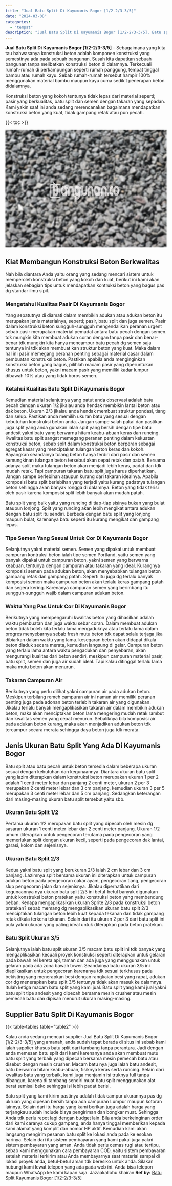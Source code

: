 ```yaml
---
title: "Jual Batu Split Di Kayumanis Bogor [1/2-2/3-3/5]"
date: "2024-03-08"
categories: 
  - "tempat"
description: "Jual Batu Split Di Kayumanis Bogor [1/2-2/3-3/5]. Batu split yang kami kirim pastinya adalah tidak campur ukurannya pas dg ukruan yang dipesan bersih tanpa a..."
---
```


**Jual Batu Split Di Kayumanis Bogor \[1/2-2/3-3/5\]** – Sebagaimana yang kita tau bahwasanya konstruksi beton adalah komponen konstruksi yang semestinya ada pada sebuah bangunan. Susah kita dapatkan sebuah bangunan tanpa melibatkan konstruksi beton di dalamnya. Terkecuali rumah-rumah di perkampungan seperti rumah panggung, tempat tinggal bambu atau rumah kayu. Sebab rumah-rumah tersebut hampir 100% menggunakan material bambu maupun kayu cuma sedikit penerapan beton didalamnya.

Konstruksi beton yang kokoh tentunya tidak lepas dari material seperti; pasir yang berkualitas, batu split dan semen dengan takaran yang sepadan. Kami yakin saat ini anda sedang merencanakan bagaimana mendapatkan konstruksi beton yang kuat, tidak gampang retak atau pun pecah.

{{< toc >}}

![Jual Batu Split Di Kayumanis Bogor [1/2-2/3-3/5]](/images/jual-batu-split-28.png)

## Kiat Membangun Konstruksi Beton Berkwalitas

Nah bila diantara Anda yaitu orang yang sedang mencari sistem untuk memperoleh konstruksi beton yang kokoh dan kuat, berikut ini kami akan jelaskan sebagian tips untuk mendapatkan kontruksi beton yang bagus pas dg standar ilmu sipil.

### Mengetahui Kualitas Pasir Di Kayumanis Bogor

Yang sepatutnya di diamati dalam membikin adukan atau adukan beton itu merupakan jenis materialnya, seperti; pasir, batu split dan juga semen. Pasir dalam konstruksi beton sungguh-sungguh mengendalikan peranan urgent sebab pasir merupakan material pemadat antara batu pecah dengan semen. tdk mungkin kita membuat adukan coran dengan tanpa pasir dan benar-benar tdk mungkin kita hanya mencampur batu pecah dg semen saja tentunya ini tdk akan membuat kan struktur beton yang kuat. Maka dalam hal ini pasir memegang peranan penting sebagai material dasar dalam pembuatan konstruksi beton. Pastikan apabila anda menginginkan konstruksi beton yang bagus, pilihlah macam pasir yang diperuntukan khusus untuk beton, yakni macam pasir yang memiliki kadar lumpur dibawah 10% atau yang tidak boros semen.

### Ketahui Kualitas Batu Split Di Kayumanis Bogor

Kemudian material selanjutnya yang patut anda observasi adalah batu pecah dengan ukuran 1/2 jikalau anda hendak membikin lantai beton atau dak beton. Ukuran 2/3 jikalau anda hendak membuat struktur pondasi, tiang dan selup. Pastikan anda memilih ukuran batu yang sesuai dengan kebutuhan konstruksi beton anda. Jangan sampe salah pakai dan pastikan juga split yang anda gunakan ialah split yang bersih dengan tipe batu andesit yakni batu yang berwarna hitam keabu-abuan keras dan runcing. Kwalitas batu split sangat memegang peranan penting dalam kekuatan konstruksi beton, sebab split dalam konstruksi beton berperan sebagai agregat kasar yang menciptakan tulangan beton keras dan kokoh. Bayangkan seandainya tulang beton hanya terdiri dari pasir dan semen kemungkinan tulangan beton tersebut akan cepat retak dan patah. Bersama adanya split maka tulangan beton akan menjadi lebih keras, padat dan tdk mudah retak. Tapi campuran takaran batu split juga harus diperhatikan, Jangan sampe berlebihan ataupun kurang dari takaran idealnya. Apabila komposisi batu split berlebihan yang terjadi yaitu kurang padatnya tulangan beton sehingga akan banyak rongga di dalamnya. Beton yang tidak terisi oleh pasir karena komposisi split lebih banyak akan mudah patah.

Batu split yang baik yaitu yang runcing di tiap-tiap sisinya bukan yang bulat ataupun lonjong. Split yang runcing akan lebih mengikat antara adukan dengan batu split itu sendiri. Berbeda dengan batu split yang lonjong maupun bulat, karenanya batu seperti itu kurang mengikat dan gampang lepas.

### Tipe Semen Yang Sesuai Untuk Cor Di Kayumanis Bogor

Selanjutnya yakni material semen. Semen yang dipakai untuk membuat campuran kontruksi beton ialah tipe semen Portland, yaitu semen yang banyak dipakai untuk campuran beton, yakni semen yang berwarna keabuan, tentunya dengan campuran atau takaran yang ideal. Kurangnya komposisi semen pada adukan beton, akan menyebabkan tulangan beton gampang retak dan gampang patah. Seperti itu juga dg terlalu banyak komposisi semen maka campuran beton akan terlalu keras gampang patah dan segera kering. Karenanya campuran semen yang berimbang itu sungguh-sungguh wajib dalam campuran adukan beton.

### Waktu Yang Pas Untuk Cor Di Kayumanis Bogor

Berikutnya yang mempengaruhi kwalitas beton yang dihasilkan adalah waktu pembuatan dan juga waktu sebar coran. Dalam membuat adukan beton tidak boleh kita terlalu lama mengaduknya atau terlalu lama dalam progres menyebarnya sebab fresh mutu beton tdk dapat selalu terjaga jika dibiarkan dalam waktu yang lama. kesegaran beton akan didapat dikala beton diaduk secara merata, kemudian langsung di gelar. Campuran beton yang terlalu lama antara waktu pengadukan dan penyebaran, akan mengurangi kualitas dari beton sendiri, meskipun campuran material pasir, batu split, semen dan juga air sudah ideal. Tapi kalau ditinggal terlalu lama maka mutu beton akan menurun.

### Takaran Campuran Air

Berikutnya yang perlu dilihat yakni campuran air pada adukan beton. Meskipun terbilang remeh campuran air ini namun air memiliki peranan penting juga pada adonan beton terlebih takaran air yang digunakan. Jikalau terlalu banyak mengaplikasikan takaran air dalam membikin adukan beton, maka akan menciptakan beton lama mengering mudah retak rambut dan kwalitas semen yang cepat menurun. Sebaliknya bila komposisi air pada adukan beton kurang, maka akan menjadikan adukan beton tdk tercampur secara merata sehingga daya beton juga tdk merata.

## Jenis Ukuran Batu Split Yang Ada Di Kayumanis Bogor

Batu split atau batu pecah untuk beton tersedia dalam beberapa ukuran sesuai dengan kebutuhan dan kegunaannya. Diantara ukuran batu split yang lazim diterapkan dalam konstruksi beton merupakan ukuran 1 per 2 adalah 1 centi meter lebar dan panjang 2 centi meter, ukuran 2 per 3 merupakan 2 centi meter lebar dan 3 cm panjang, kemudian ukuran 3 per 5 merupakan 3 centi meter lebar dan 5 cm panjang. Sedangkan keterangan dari masing-masing ukuran batu split tersebut yaitu sbb.

### Ukuran Batu Split 1/2

Pertama ukuran 1/2 merupakan batu split yang dipecah oleh mesin dg sasaran ukuran 1 centi meter lebar dan 2 centi meter panjang. Ukuran 1/2 umum diterapkan untuk pengecoran terutama pada pengecoran yang memerlukan split dengan ukuran kecil, seperti pada pengecoran dak lantai, garasi, kolom dan sejenisnya.

### Ukuran Batu Split 2/3

Kedua yakni batu split yang berukuran 2/3 ialah 2 cm lebar dan 3 cm panjang. Lazimnya split bersama ukuran ini diterapkan untuk campuran adukan beton pada pengecoran cakar ayam, pengecoran tiang, pengecoran slup pengecoran jalan dan sejenisnya. Jikalau diperhatikan dari kegunaannya nya ukuran batu split 2/3 ini betul-betul banyak digunakan untuk konstruksi beton pratekan yaitu konstruksi beton yang membendung beban. Kenapa mengaplikasikan ukuran Sprite 2/3 pada konstruksi beton pratekan? sebab memang dg mengaplikasikan ukuran batu split 2/3 menciptakan tulangan beton lebih kuat kepada tekanan dan tidak gampang retak dikala terkena tekanan. Selain dari itu ukuran 2 per 3 dari batu split ini pula yakni ukuran yang paling ideal untuk diterapkan pada beton pratekan.

### Batu Split Ukuran 3/5

Selanjutnya ialah batu split ukuran 3/5 macam batu split ini tdk banyak yang mengaplikasikan kecuali proyek konstruksi seperti diterapkan untuk gelaran pada bawah rel kereta api, taman dan ada juga yang menggunakan untuk gelaran pada ada zona bawah tower. Seandainya batu ukuran 3/5 ini diaplikasikan untuk pengecoran karenanya tdk sesuai terkhusus pada bekisting yang menerapkan besi dengan rangkaian besi yang rapat, adukan cor dg menerapkan batu split 3/5 tentunya tidak akan masuk ke dalamnya. Itulah ketiga macam batu split yang kami jual. Batu split yang kami jual yakni batu split tipe andesit yang dipecah bersama mesin crusher atau mesin pemecah batu dan dipisah menurut ukuran masing-masing.

## Supplier Batu Split Di Kayumanis Bogor

{{< table-tables table="table2" >}}

Kalau anda sedang mencari supplier Jual Batu Split Di Kayumanis Bogor \[1/2-2/3-3/5\] yang amanah, anda sudah tepat berada di situs ini sebab kami ialah supplier khusus batu split dari tambang tanpa perantara. Jadi dengan anda memesan batu split dari kami karenanya anda akan membuat mutu batu split yang terbaik yang dipecah bersama mesin pemecah batu atau disebut dengan mesin crusher. Macam batu nya juga ialah batu andesit, batu berwarna hitam keabu-abuan, fisiknya keras serta runcing. Selain dari kwalitas batu yang terbaik, kami juga menjamin isi truknya full tanpa dibangun, karena di tambang sendiri muat batu split menggunakan alat berat semisal beko sehingga isi lebih padat berisi.

Batu split yang kami kirim pastinya adalah tidak campur ukurannya pas dg ukruan yang dipesan bersih tanpa ada campuran Lumpur maupun kotoran lainnya. Selain dari itu harga yang kami berikan juga adalah harga yang terjangkau sudah include biaya pengiriman dan bongkar muat. Sehingga Anda tdk perlu repot lagi dengan budget lain. Bila anda berkeinginan order dari kami caranya cukup gampang, anda hanya tinggal memberikan kepada kami alamat yang komplit dan nomor HP aktif. Kemudian kami akan langsung mengirim pesanan batu split ke lokasi anda pada ke esokan harinya. Selain dari itu sistem pembayaran yang kami pakai juga yakni sistem pembayaran yang aman. Anda tidak perlu cemas rugi atau tertipu, sebab kami menggunakan cara pembayaran COD, yaitu sistem pembayaran setelah material terkirim atau Anda membayarnya saat material sampai di lokasi proyek anda, betul-betul aman tdk beresiko untuk anda. Silakan hubungi kami lewat telepon yang ada pada web ini. Anda bisa telepon maupun WhatsApp ke kami kapan saja. Jazaakallohu khairan
**Ref by:** [Batu Split Kayumanis Bogor [1/2-2/3-3/5]](https://id.wikipedia.org/wiki/Batu)
